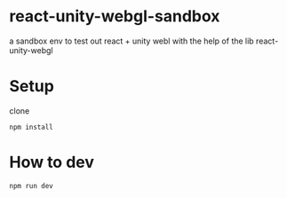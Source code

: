 # react-unity-webgl-sandbox
a sandbox env to test out react + unity webl with the help of the lib react-unity-webgl

# Setup

clone

```
npm install
```

# How to dev

```
npm run dev
```
